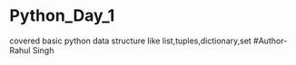 # Python_Day_1
covered basic python data structure like list,tuples,dictionary,set
#Author-Rahul Singh
